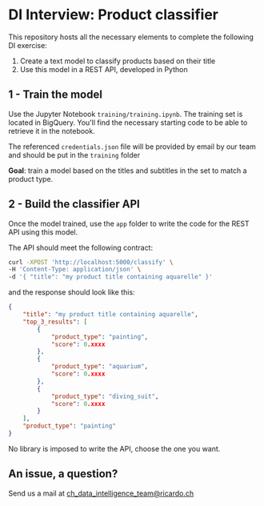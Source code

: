 # DI Interview: Product classifier 

This repository hosts all the necessary elements to complete the following DI exercise:

1. Create a text model to classify products based on their title
2. Use this model in a REST API, developed in Python

## 1 - Train the model

Use the Jupyter Notebook `training/training.ipynb`. 
The training set is located in BigQuery.
You'll find the necessary starting code to be able to retrieve it in the notebook.

The referenced `credentials.json` file will be provided by email by our team and should be put in the `training` folder

**Goal**: train a model based on the titles and subtitles in the set to match a product type.

## 2 - Build the classifier API

Once the model trained, use the `app` folder to write the code for the REST API using this model.

The API should meet the following contract:

```bash
curl -XPOST 'http://localhost:5000/classify' \
-H 'Content-Type: application/json' \
-d '{ "title": "my product title containing aquarelle" }'
```

and the response should look like this: 

```json
{
    "title": "my product title containing aquarelle",
    "top_3_results": [
        {
            "product_type": "painting",
            "score": 0.xxxx
        },
        {
            "product_type": "aquarium",
            "score": 0.xxxx
        },
        {
            "product_type": "diving_suit",
            "score": 0.xxxx
        }
    ],
    "product_type": "painting"
}
```

No library is imposed to write the API, choose the one you want.

## An issue, a question?

Send us a mail at [ch_data_intelligence_team@ricardo.ch](mailto:gm-data@swissmarketplace.group)
